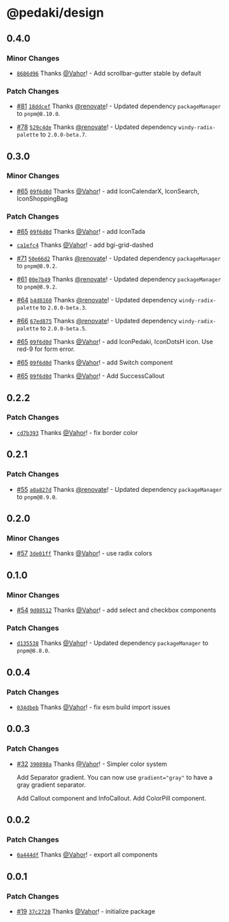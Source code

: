 # @pedaki/design

## 0.4.0

### Minor Changes

- [`8686d96`](https://github.com/PedakiHQ/pedaki/commit/8686d963fe9cca7d37435c5e0413a8907de9c7de) Thanks [@Vahor](https://github.com/Vahor)! - Add scrollbar-gutter stable by default

### Patch Changes

- [#81](https://github.com/PedakiHQ/pedaki/pull/81) [`18ddcef`](https://github.com/PedakiHQ/pedaki/commit/18ddcefc7d3bcb3fa283cdeb390a172536b9d955) Thanks [@renovate](https://github.com/apps/renovate)! - Updated dependency `packageManager` to `pnpm@8.10.0`.

- [#78](https://github.com/PedakiHQ/pedaki/pull/78) [`529c4de`](https://github.com/PedakiHQ/pedaki/commit/529c4de9ad0174294591607b69bdd908c981c9cf) Thanks [@renovate](https://github.com/apps/renovate)! - Updated dependency `windy-radix-palette` to `2.0.0-beta.7`.

## 0.3.0

### Minor Changes

- [#65](https://github.com/PedakiHQ/pedaki/pull/65) [`09f6d0d`](https://github.com/PedakiHQ/pedaki/commit/09f6d0d3f8f7ce477c6a77e6e22bc60bfa2f81d3) Thanks [@Vahor](https://github.com/Vahor)! - add IconCalendarX, IconSearch, IconShoppingBag

### Patch Changes

- [#65](https://github.com/PedakiHQ/pedaki/pull/65) [`09f6d0d`](https://github.com/PedakiHQ/pedaki/commit/09f6d0d3f8f7ce477c6a77e6e22bc60bfa2f81d3) Thanks [@Vahor](https://github.com/Vahor)! - add IconTada

- [`ca1efc4`](https://github.com/PedakiHQ/pedaki/commit/ca1efc4da3cc6a753db8becc4afde2cfc29d6fc4) Thanks [@Vahor](https://github.com/Vahor)! - add bgi-grid-dashed

- [#71](https://github.com/PedakiHQ/pedaki/pull/71) [`50e66d2`](https://github.com/PedakiHQ/pedaki/commit/50e66d2dc8769902982b6a52573a06ea333d1368) Thanks [@renovate](https://github.com/apps/renovate)! - Updated dependency `packageManager` to `pnpm@8.9.2`.

- [#61](https://github.com/PedakiHQ/pedaki/pull/61) [`00e7b49`](https://github.com/PedakiHQ/pedaki/commit/00e7b4972d45a58f4a298a3e1f0a9d266118e723) Thanks [@renovate](https://github.com/apps/renovate)! - Updated dependency `packageManager` to `pnpm@8.9.2`.

- [#64](https://github.com/PedakiHQ/pedaki/pull/64) [`b4d8160`](https://github.com/PedakiHQ/pedaki/commit/b4d816095c8d0fba45e7c7121ab0cb6713803337) Thanks [@renovate](https://github.com/apps/renovate)! - Updated dependency `windy-radix-palette` to `2.0.0-beta.3`.

- [#66](https://github.com/PedakiHQ/pedaki/pull/66) [`67ed875`](https://github.com/PedakiHQ/pedaki/commit/67ed87582ffcc1f40a443ef0700c6da65c5be327) Thanks [@renovate](https://github.com/apps/renovate)! - Updated dependency `windy-radix-palette` to `2.0.0-beta.5`.

- [#65](https://github.com/PedakiHQ/pedaki/pull/65) [`09f6d0d`](https://github.com/PedakiHQ/pedaki/commit/09f6d0d3f8f7ce477c6a77e6e22bc60bfa2f81d3) Thanks [@Vahor](https://github.com/Vahor)! - add IconPedaki, IconDotsH icon.
  Use red-9 for form error.

- [#65](https://github.com/PedakiHQ/pedaki/pull/65) [`09f6d0d`](https://github.com/PedakiHQ/pedaki/commit/09f6d0d3f8f7ce477c6a77e6e22bc60bfa2f81d3) Thanks [@Vahor](https://github.com/Vahor)! - add Switch component

- [#65](https://github.com/PedakiHQ/pedaki/pull/65) [`09f6d0d`](https://github.com/PedakiHQ/pedaki/commit/09f6d0d3f8f7ce477c6a77e6e22bc60bfa2f81d3) Thanks [@Vahor](https://github.com/Vahor)! - Add SuccessCallout

## 0.2.2

### Patch Changes

- [`cd7b393`](https://github.com/PedakiHQ/pedaki/commit/cd7b3931fe1a30aeed9ec215154eaaaca369c23c) Thanks [@Vahor](https://github.com/Vahor)! - fix border color

## 0.2.1

### Patch Changes

- [#55](https://github.com/PedakiHQ/pedaki/pull/55) [`a0a827d`](https://github.com/PedakiHQ/pedaki/commit/a0a827d65352a24c589c950abc8bf85591bc3a4b) Thanks [@renovate](https://github.com/apps/renovate)! - Updated dependency `packageManager` to `pnpm@8.9.0`.

## 0.2.0

### Minor Changes

- [#57](https://github.com/PedakiHQ/pedaki/pull/57) [`3de01ff`](https://github.com/PedakiHQ/pedaki/commit/3de01ff10a1c73cdc40e38a78005454a7819222f) Thanks [@Vahor](https://github.com/Vahor)! - use radix colors

## 0.1.0

### Minor Changes

- [#54](https://github.com/PedakiHQ/pedaki/pull/54) [`9d08512`](https://github.com/PedakiHQ/pedaki/commit/9d085126180c73bba63aa0d2d6329cf1b1029b5f) Thanks [@Vahor](https://github.com/Vahor)! - add select and checkbox components

### Patch Changes

- [`d135538`](https://github.com/PedakiHQ/pedaki/commit/d135538af9d44bfa7b546bfe9b47da03bf10cad7) Thanks [@Vahor](https://github.com/Vahor)! - Updated dependency `packageManager` to `pnpm@8.8.0`.

## 0.0.4

### Patch Changes

- [`034dbeb`](https://github.com/PedakiHQ/pedaki/commit/034dbebec2ae8e7aea457a8b12994cb24b7d33c3) Thanks [@Vahor](https://github.com/Vahor)! - fix esm build import issues

## 0.0.3

### Patch Changes

- [#32](https://github.com/PedakiHQ/pedaki/pull/32) [`390898a`](https://github.com/PedakiHQ/pedaki/commit/390898a16b63725803d12f1cfa3f84a293ce5c67) Thanks [@Vahor](https://github.com/Vahor)! - Simpler color system

  Add Separator gradient.
  You can now use `gradient="gray"` to have a gray gradient separator.

  Add Callout component and InfoCallout.
  Add ColorPill component.

## 0.0.2

### Patch Changes

- [`0a444df`](https://github.com/PedakiHQ/pedaki/commit/0a444dfe6d80a922bdc6475b6d9aba83273a44e4) Thanks [@Vahor](https://github.com/Vahor)! - export all components

## 0.0.1

### Patch Changes

- [#19](https://github.com/PedakiHQ/pedaki/pull/19) [`37c2720`](https://github.com/PedakiHQ/pedaki/commit/37c272082ac8eaf0ef33deccfa14c75d500281d1) Thanks [@Vahor](https://github.com/Vahor)! - initialize package

